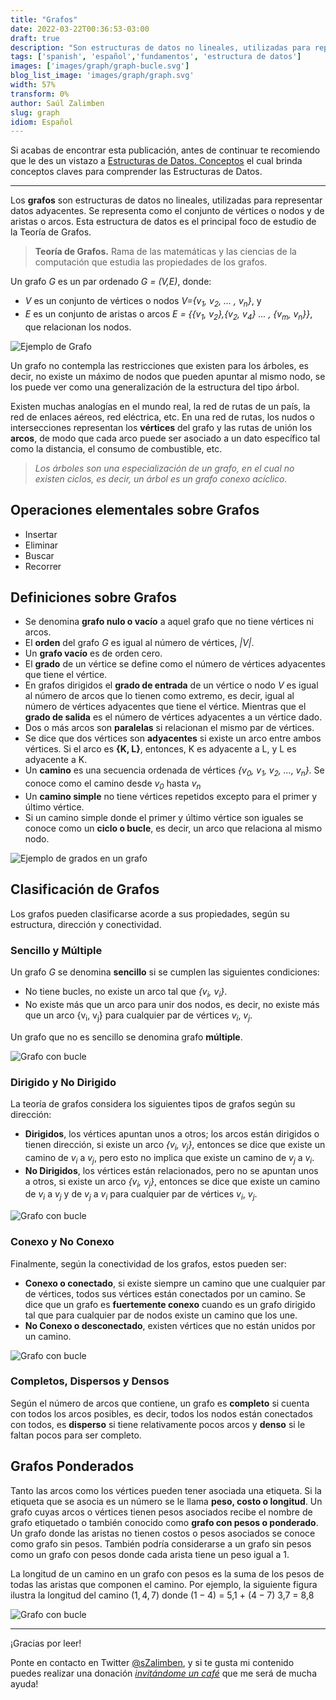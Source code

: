 ```yaml
---
title: "Grafos"
date: 2022-03-22T00:36:53-03:00
draft: true
description: "Son estructuras de datos no lineales, utilizadas para representar datos adyacentes."
tags: ['spanish', 'español','fundamentos', 'estructura de datos']
images: ['images/graph/graph-bucle.svg']
blog_list_image: 'images/graph/graph.svg'
width: 57%
transform: 0%
author: Saúl Zalimben
slug: graph
idiom: Español
---
```


Si acabas de encontrar esta publicación, antes de continuar te recomiendo que le des un vistazo a [Estructuras de Datos. Conceptos](blog/spanish/posts/estructura-datos-conceptos) el cual brinda conceptos claves para comprender las Estructuras de Datos.

---

Los **grafos** son estructuras de datos no lineales, utilizadas para representar datos adyacentes. Se representa como el conjunto de vértices o nodos y de aristas o arcos. Esta estructura de datos es el principal foco de estudio de la Teoría de Grafos.

>
>**Teoría de Grafos.** Rama de las matemáticas y las ciencias de la computación que estudia las propiedades de los grafos.
>

Un grafo _G_ es un par ordenado _G = (V,E)_, donde:
- _V_ es un conjunto de vértices o nodos _V=\{v<sub>1</sub>, v<sub>2</sub>, ... , v<sub>n</sub>\}_, y 
- _E_ es un conjunto de aristas o arcos 
    _E = \{\{v<sub>1</sub>, v<sub>2</sub>\},\{v<sub>2</sub>, v<sub>4</sub>\} ... , \{v<sub>m</sub>, v<sub>n</sub>\}\}_, que relacionan los nodos.


![Ejemplo de Grafo](images/graph/graph-bucle.svg)

Un grafo no contempla las restricciones que existen para los árboles, es decir, no existe un máximo de nodos que pueden apuntar al mismo nodo, se los puede ver como una generalización de la estructura del tipo árbol.

Existen muchas analogías en el mundo real, la red de rutas de un país, la red de enlaces aéreos, red eléctrica, etc. En una red de rutas, los nudos o intersecciones representan los **vértices** del grafo y las rutas de unión los **arcos**, de modo que cada arco puede ser asociado a un dato específico tal como la distancia, el consumo de combustible, etc.

>
>_Los árboles son una especialización de un grafo, en el cual no existen ciclos, es decir, un árbol es un grafo conexo acíclico._
>

## Operaciones elementales sobre Grafos
- Insertar 
- Eliminar
- Buscar
- Recorrer

## Definiciones sobre Grafos
- Se denomina **grafo nulo o vacío** a aquel grafo que no tiene vértices ni arcos.
- El **orden** del grafo _G_ es igual al número de vértices, _|V|_.
- Un **grafo vacío** es de orden cero.
- El **grado** de un vértice se define como el número de vértices adyacentes que tiene el vértice.
- En grafos dirigidos el **grado de entrada** de un vértice o nodo _V_ es igual al número de arcos que lo tienen como extremo, es decir, igual al número de vértices adyacentes que tiene el vértice. Mientras que el **grado de salida** es el número de vértices adyacentes a un vértice dado.
- Dos o más arcos son **paralelas** si relacionan el mismo par de vértices.
- Se dice que dos vértices son **adyacentes** si existe un arco entre ambos vértices. Si el arco es **{K, L}**, entonces, K es adyacente a L, y L es adyacente a K.
- Un **camino** es una secuencia ordenada de vértices _\{v<sub>0</sub>, v<sub>1</sub>, v<sub>2</sub>, ..., v<sub>n</sub>\}_. Se conoce como el camino desde _v<sub>0</sub>_ hasta _v<sub>n</sub>_
- Un **camino simple** no tiene vértices repetidos excepto para el primer y último vértice.
- Si un camino simple donde el primer y último vértice son iguales se conoce como un **ciclo o bucle**, es decir, un arco que relaciona al mismo nodo.

![Ejemplo de grados en un grafo](images/graph/graph-grado.svg)


## Clasificación de Grafos
Los grafos pueden clasificarse acorde a sus propiedades, según su estructura, dirección y conectividad.

### Sencillo y Múltiple
Un grafo _G_ se denomina **sencillo** si se cumplen las siguientes condiciones:
- No tiene bucles, no existe un arco tal que _\{v<sub>i</sub>, v<sub>i</sub>\}_.
- No existe más que un arco para unir dos nodos, es decir, no existe más que un arco \{v<sub>i</sub>, v<sub>j</sub>\} para cualquier par de vértices _v<sub>i</sub>_, _v<sub>j</sub>_.

Un grafo que no es sencillo se denomina grafo **múltiple**.

![Grafo con bucle](images/graph/graph-bucle.svg)


### Dirigido y No Dirigido
La teoría de grafos considera los siguientes tipos de grafos según su dirección:

- **Dirigidos**, los vértices apuntan unos a otros; los arcos están dirigidos o tienen dirección, si existe un arco _\{v<sub>i</sub>, v<sub>j</sub>\}_, entonces se dice que existe un camino de _v<sub>i</sub>_ a _v<sub>j</sub>_, pero esto no implica que existe un camino de _v<sub>j</sub>_ a _v<sub>i</sub>_.
- **No Dirigidos**, los vértices están relacionados, pero no se apuntan unos a otros, si existe un arco _\{v<sub>i</sub>, v<sub>j</sub>\}_, entonces se dice que existe un camino de _v<sub>i</sub>_ a _v<sub>j</sub>_ y de _v<sub>j</sub>_ a _v<sub>i</sub>_ para cualquier par de vértices _v<sub>i</sub>_, _v<sub>j</sub>_.

![Grafo con bucle](images/graph/graph-no-dirigido.svg)

### Conexo y No Conexo
Finalmente, según la conectividad de los grafos, estos pueden ser:
- **Conexo o conectado**, si existe siempre un camino que une cualquier par de vértices, todos sus vértices están conectados por un camino. Se dice que un grafo es **fuertemente conexo** cuando es un grafo dirigido tal que para cualquier par de nodos existe un camino que los une.
- **No Conexo o desconectado**, existen vértices que no están unidos por un camino.

![Grafo con bucle](images/graph/graph-conexo.svg)

### Completos, Dispersos y Densos

Según el número de arcos que contiene, un grafo es **completo** si cuenta con todos los arcos posibles, es decir, todos los nodos están conectados con todos, es **disperso** si tiene relativamente pocos arcos y **denso** si le faltan pocos para ser completo.

## Grafos Ponderados

Tanto las arcos como los vértices pueden tener asociada una etiqueta. Si la etiqueta que se asocia es un número se le llama **peso, costo o longitud**. 
Un grafo cuyas arcos o vértices tienen pesos asociados recibe el nombre de grafo etiquetado o también conocido como **grafo con pesos o  ponderado**.
Un grafo donde las aristas no tienen costos o pesos asociados se conoce como grafo sin pesos. También podría considerarse a un grafo sin pesos
como un grafo con pesos donde cada arista tiene un peso igual a 1.

La longitud de un camino en un grafo con pesos es la suma de los pesos de todas las aristas que componen el camino.
Por ejemplo, la siguiente figura ilustra la longitud del camino $(1, 4, 7)$ donde $(1-4)$ = 5,1 + $(4-7)$ 3,7 = 8,8

![Grafo con bucle](images/graph/graph-peso.svg)

---

¡Gracias por leer! 

Ponte en contacto en Twitter [@sZalimben](https://twitter.com/sZalimben), y si te gusta mi contenido puedes realizar una donación *[invitándome un café](https://www.buymeacoffee.com/szalimben)* que me será de mucha ayuda!
